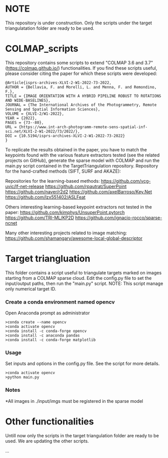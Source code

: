 # NOTE
This repository is under construction. Only the scripts under the target triangulatation folder are ready to be used.

# COLMAP_scripts
This repository contains some scripts to extend "COLMAP 3.6 and 3.7" (https://colmap.github.io/) functionalities. If you find these scripts useful, please consider citing the paper for which these scripts were developed:

```
@Article{isprs-archives-XLVI-2-W1-2022-73-2022,
AUTHOR = {Bellavia, F. and Morelli, L. and Menna, F. and Remondino, F.},
TITLE = {IMAGE ORIENTATION WITH A HYBRID PIPELINE ROBUST TO ROTATIONS AND WIDE-BASELINES},
JOURNAL = {The International Archives of the Photogrammetry, Remote Sensing and Spatial Information Sciences},
VOLUME = {XLVI-2/W1-2022},
YEAR = {2022},
PAGES = {73--80},
URL = {https://www.int-arch-photogramm-remote-sens-spatial-inf-sci.net/XLVI-2-W1-2022/73/2022/},
DOI = {10.5194/isprs-archives-XLVI-2-W1-2022-73-2022}
}
```

To replicate the results obtained in the paper, you have to match the keypoints found with the various feature extractors tested (see the related projects on GitHub), generate the sparse model with COLMAP and run the main.py script contained in the TargetTriangulation repository.
Repository for the hand-crafted methods (SIFT, SURF and AKAZE):

Repositories for the learning-based methods:
https://github.com/vcg-uvic/lf-net-release
https://github.com/rpautrat/SuperPoint
https://github.com/naver/r2d2
https://github.com/axelBarroso/Key.Net
https://github.com/lzx551402/ASLFeat

Others interesting learning-based keypoint extractors not tested in the paper:
https://github.com/kimphys/UnsuperPoint.pytorch
https://github.com/TRI-ML/KP2D
https://github.com/ignacio-rocco/sparse-ncnet

Many other interesting projects related to image matching:
https://github.com/shamangary/awesome-local-global-descriptor

# Target triangluation
This folder contains a script useful to triangulate targets marked on images starting from a COLMAP sparse cloud. Edit the config.py file to set the input/output paths, then run the "main.py" script.
NOTE: This script manage only numerical target ID.

### Create a conda environment named opencv
Open Anaconda prompt as administrator
```
>conda create --name opencv
>conda activate opencv
>conda install -c conda-forge opencv
>conda install -c anaconda pandas
>conda install -c conda-forge matplotlib
```

### Usage
Set inputs and options in the config.py file. See the script for more details.
```
>conda activate opencv
>python main.py
```

### Notes
*All images in ./input/imgs must be registered in the sparse model

# Other functionalities
Untill now only the scripts in the target triangulation folder are ready to be used. We are updating the other scripts.



...
